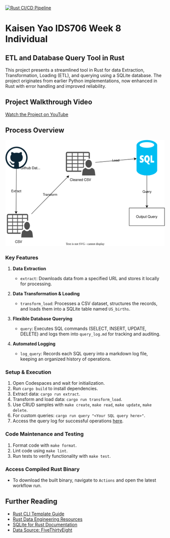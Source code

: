 [![Rust CI/CD Pipeline](https://github.com/nogibjj/Kaisen_Yao_IDS706_Week8_Individual/actions/workflows/ci.yml/badge.svg)](https://github.com/nogibjj/Kaisen_Yao_IDS706_Week8_Individual/actions/workflows/ci.yml)

# Kaisen Yao IDS706 Week 8 Individual
## ETL and Database Query Tool in Rust

This project presents a streamlined tool in Rust for data Extraction, Transformation, Loading (ETL), and querying using a SQLite database. The project originates from earlier Python implementations, now enhanced in Rust with error handling and improved reliability.

## Project Walkthrough Video 
[Watch the Project on YouTube](https://youtu.be/)

## Process Overview
![ETL Process Flow](etl_flow.svg)

### Key Features

1. **Data Extraction**
   - `extract`: Downloads data from a specified URL and stores it locally for processing.

2. **Data Transformation & Loading**
   - `transform_load`: Processes a CSV dataset, structures the records, and loads them into a SQLite table named `US_births`.

3. **Flexible Database Querying**
   - `query`: Executes SQL commands (SELECT, INSERT, UPDATE, DELETE) and logs them into `query_log.md` for tracking and auditing.

4. **Automated Logging**
   - `log_query`: Records each SQL query into a markdown log file, keeping an organized history of operations.

### Setup & Execution
1. Open Codespaces and wait for initialization.
2. Run `cargo build` to install dependencies.
3. Extract data: `cargo run extract`.
4. Transform and load data: `cargo run transform_load`.
5. Use CRUD samples with `make create`, `make read`, `make update`, `make delete`.
6. For custom queries: `cargo run query "<Your SQL query here>"`.
7. Access the query log for successful operations [here](https://github.com/nogibjj/Kaisen_Yao_IDS706_Week8_Individual/blob/main/query_log.md).

### Code Maintenance and Testing
1. Format code with `make format`.
2. Lint code using `make lint`.
3. Run tests to verify functionality with `make test`.

### Access Compiled Rust Binary
- To download the built binary, navigate to `Actions` and open the latest workflow run.

## Further Reading
* [Rust CLI Template Guide](https://github.com/kbknapp/rust-cli-template)
* [Rust Data Engineering Resources](https://github.com/nogibjj/rust-data-engineering)
* [SQLite for Rust Documentation](https://docs.rs/sqlite/latest/sqlite/)
* [Data Source: FiveThirtyEight](https://github.com/fivethirtyeight/data)